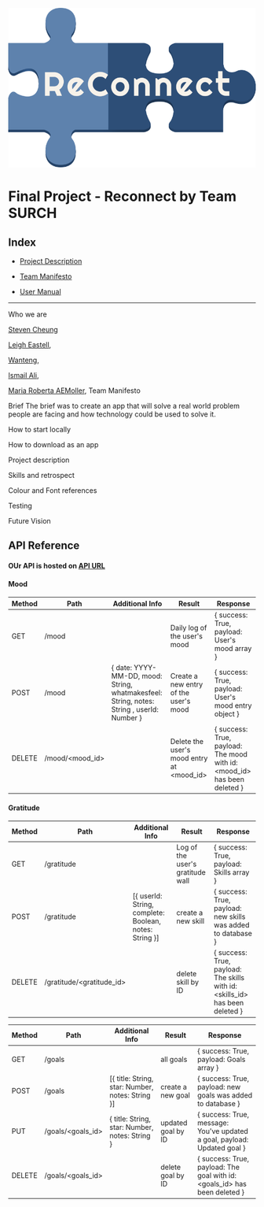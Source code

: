 ![Logo](/reconnect/public/images/logo.png)

# Final Project - Reconnect by Team SURCH

## Index

- [Project Description](#project-description)

* [Team Manifesto]()

* [User Manual]()

---

Who we are

[Steven Cheung](https://github.com/StevenCK1)

[Leigh Eastell](https://github.com/Leigh-Eastell),

[Wanteng](https://github.com/ten-hub),

[Ismail Ali](https://githttps://github.com/),

[Maria Roberta AEMoller](https://github.com/maroaraujo),
Team Manifesto

Brief
The brief was to create an app that will solve a real world
problem people are facing and how technology could be used to solve it.

How to start locally

How to download as an app

Project description

Skills and retrospect

Colour and Font references

Testing

Future Vision

## API Reference

#### OUr API is hosted on [API URL](https://reconnect-surch.herokuapp.com/)

#### Mood

| Method | Path            | Additional Info                                                                           | Result                                    | Response                                                                 |
| ------ | --------------- | ----------------------------------------------------------------------------------------- | ----------------------------------------- | ------------------------------------------------------------------------ |
| GET    | /mood           |                                                                                           | Daily log of the user's mood              | { success: True, payload: User's mood array }                            |
| POST   | /mood           | { date: YYYY-MM-DD, mood: String, whatmakesfeel: String, notes: String , userId: Number } | Create a new entry of the user's mood     | { success: True, payload: User's mood entry object }                     |
| DELETE | /mood/<mood_id> |                                                                                           | Delete the user's mood entry at <mood_id> | { success: True, payload: The mood with id: <mood_id> has been deleted } |

#### Gratitude

| Method | Path                      | Additional Info                                        | Result                           | Response                                                                     |
| ------ | ------------------------- | ------------------------------------------------------ | -------------------------------- | ---------------------------------------------------------------------------- |
| GET    | /gratitude                |                                                        | Log of the user's gratitude wall | { success: True, payload: Skills array }                                     |
| POST   | /gratitude                | [{ userId: String, complete: Boolean, notes: String }] | create a new skill               | { success: True, payload: new skills was added to database }                 |
| DELETE | /gratitude/<gratitude_id> |                                                        | delete skill by ID               | { success: True, payload: The skills with id: <skills_id> has been deleted } |

| Method | Path              | Additional Info                                  | Result             | Response                                                                  |
| ------ | ----------------- | ------------------------------------------------ | ------------------ | ------------------------------------------------------------------------- |
| GET    | /goals            |                                                  | all goals          | { success: True, payload: Goals array }                                   |
| POST   | /goals            | [{ title: String, star: Number, notes: String }] | create a new goal  | { success: True, payload: new goals was added to database }               |
| PUT    | /goals/<goals_id> | { title: String, star: Number, notes: String }   | updated goal by ID | { success: True, message: You've updated a goal, payload: Updated goal }  |
| DELETE | /goals/<goals_id> |                                                  | delete goal by ID  | { success: True, payload: The goal with id: <goals_id> has been deleted } |
